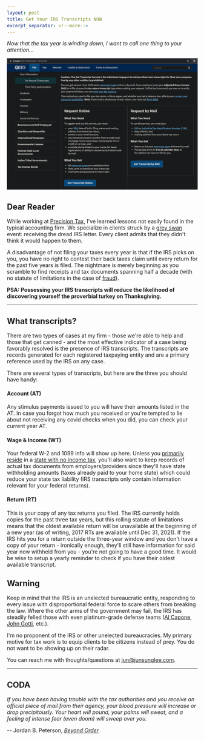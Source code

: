 ```yaml
---
layout: post
title: Get Your IRS Transcripts NOW
excerpt_separator: <!--more-->
---
```


_Now that the tax year is winding down, I want to call one thing to your attention..._

[![IRS Transcripts](../images/IRS-transcript.png "IRS Transcript Portal")](https://www.irs.gov/individuals/get-transcript)

<!--more-->

## Dear Reader

While working at [Precision Tax](https://www.precisiontax.com), I've learned lessons not easily found in the typical accounting firm. We specialize in clients struck by a [grey swan](https://www.investopedia.com/terms/g/grey-swan.asp#:~:text=Grey%20swan%20is%20a%20term,low%20perceived%20likelihood%20of%20happening) event: receiving the dread IRS letter. Every client admits that they didn't think it would happen to them.

A disadvantage of not filing your taxes every year is that if the IRS picks on you, you have no right to contest their back taxes claim until every return for the past five years is filed. The nightmare is merely beginning as you scramble to find receipts and tax documents spanning half a decade (with no statute of limitations in the case of [fraud](https://www.investopedia.com/terms/t/tax-fraud.asp#:~:text=Tax%20fraud%20essentially%20entails%20cheating,number%3B%20and%20not%20reporting%20income)).

**PSA: Possessing your IRS transcripts will reduce the likelihood of discovering yourself the proverbial turkey on Thanksgiving.**

---

## What transcripts?

There are two types of cases at my firm - those we're able to help and those that get canned - and the most effective indicator of a case being favorably resolved is the presence of IRS transcripts. The transcripts are records generated for each registered taxpaying entity and are a primary reference used by the IRS on any case.

There are several types of transcripts, but here are the three you should have handy:

#### Account (AT)

Any stimulus payments issued to you will have their amounts listed in the AT. In case you forgot how much you received or you're tempted to lie about not receiving any covid checks when you did, you can check your current year AT.

#### Wage & Income (WT)

Your federal W-2 and 1099 info will show up here. Unless you [primarily reside](https://www.investopedia.com/terms/p/principalresidence.asp) in a [state with no income tax](https://www.investopedia.com/financial-edge/0210/7-states-with-no-income-tax.aspx), you'll also want to keep records of actual tax documents from employers/providers since they'll have state withholding amounts (taxes already paid to your home state) which could reduce your state tax liability (IRS transcripts only contain information relevant for your federal returns).

#### Return (RT)

This is your copy of any tax returns you filed. The IRS currently holds copies for the past three tax years, but this rolling statute of limitations means that the oldest available return will be unavailable at the beginning of a new year (as of writing, 2017 RTs are available until Dec 31, 2021). If the IRS hits you for a return outside the three-year window and you don't have a copy of your return - ironically enough, they'll still have information for said year now withheld from you - you're not going to have a good time. It would be wise to setup a yearly reminder to check if you have their oldest available transcript.

## Warning

Keep in mind that the IRS is an unelected bureaucratic entity, responding to every issue with disproportional federal force to scare others from breaking the law. Where the other arms of the government may fail, the IRS has steadily felled those with even platinum-grade defense teams ([Al Capone](https://en.wikipedia.org/wiki/Al_Capone#Tax_evasion), [John Gotti](https://en.wikipedia.org/wiki/John_Gotti#1992_conviction), etc.). 

I'm no proponent of the IRS or other unelected bureaucracies. My primary motive for tax work is to equip clients to be citizens instead of prey. You do not want to be showing up on their radar.

You can reach me with thoughts/questions at <jun@junsunglee.com>.

---

## CODA

_If you have been having trouble with the tax authorities and you receive an official piece of mail from their agency, your blood pressure will increase or drop precipitously. Your heart will pound, your palms will sweat, and a feeling of intense fear (even doom) will sweep over you._

-- Jordan B. Peterson, [_Beyond Order_](https://www.amazon.com/Beyond-Order-More-Rules-Life/dp/0593084640)